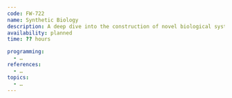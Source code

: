 ```yaml
---
code: FW-722
name: Synthetic Biology
description: A deep dive into the construction of novel biological systems and the realigning of existing ones to human goals.
availability: planned
time: ?? hours

programming:
  - …
references:
  - …
topics:
  - …
---
```


